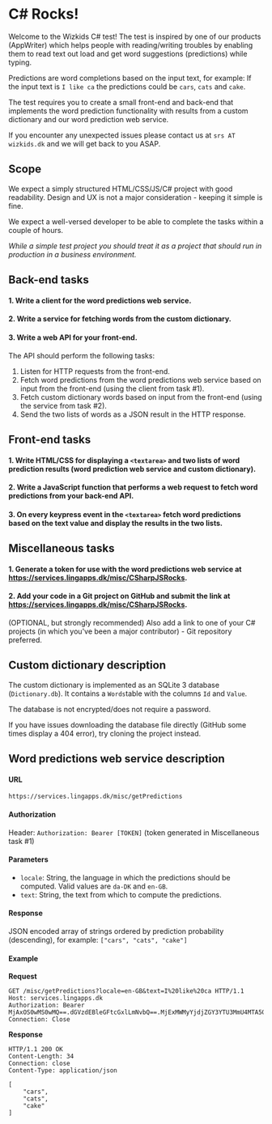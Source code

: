 # C# Rocks!

Welcome to the Wizkids C# test!
The test is inspired by one of our products (AppWriter) which helps people with reading/writing troubles by enabling them to read text out load and get word suggestions (predictions) while typing.

Predictions are word completions based on the input text, for example:
If the input text is `I like ca` the predictions could be `cars`, `cats` and `cake`.

The test requires you to create a small front-end and back-end that implements the word prediction functionality with results from a custom dictionary and our word prediction web service.

If you encounter any unexpected issues please contact us at `srs AT wizkids.dk` and we will get back to you ASAP.

## Scope

We expect a simply structured HTML/CSS/JS/C# project with good readability. Design and UX is not a major consideration - keeping it simple is fine.

We expect a well-versed developer to be able to complete the tasks within a couple of hours.

*While a simple test project you should treat it as a project that should run in production in a business environment.*

## Back-end tasks

#### 1. Write a client for the word predictions web service.

#### 2. Write a service for fetching words from the custom dictionary.

#### 3. Write a web API for your front-end.

The API should perform the following tasks:

1. Listen for HTTP requests from the front-end.
2. Fetch word predictions from the word predictions web service based on input from the front-end (using the client from task #1).
3. Fetch custom dictionary words based on input from the front-end (using the service from task #2).
4. Send the two lists of words as a JSON result in the HTTP response.


## Front-end tasks

#### 1. Write HTML/CSS for displaying a `<textarea>` and two lists of word prediction results (word prediction web service and custom dictionary).

#### 2. Write a JavaScript function that performs a web request to fetch word predictions from your back-end API.

#### 3. On every keypress event in the `<textarea>` fetch word predictions based on the text value and display the results in the two lists.


## Miscellaneous tasks

#### 1. Generate a token for use with the word predictions web service at https://services.lingapps.dk/misc/CSharpJSRocks.

#### 2. Add your code in a Git project on GitHub and submit the link at https://services.lingapps.dk/misc/CSharpJSRocks.

(OPTIONAL, but strongly recommended) Also add a link to one of your C# projects (in which you've been a major contributor) - Git repository preferred.

## Custom dictionary description

The custom dictionary is implemented as an SQLite 3 database (`Dictionary.db`). It contains a `Words`table with the columns `Id` and `Value`.

The database is not encrypted/does not require a password.

If you have issues downloading the database file directly (GitHub some times display a 404 error), try cloning the project instead.


## Word predictions web service description

#### URL
`https://services.lingapps.dk/misc/getPredictions`

#### Authorization
Header: `Authorization: Bearer [TOKEN]` (token generated in Miscellaneous task #1)

#### Parameters
  - `locale`: String, the language in which the predictions should be computed. Valid values are `da-DK` and `en-GB`.
  - `text`: String, the text from which to compute the predictions.

#### Response
JSON encoded array of strings ordered by prediction probability (descending), for example:
`["cars", "cats", "cake"]`

#### Example

**Request**
```
GET /misc/getPredictions?locale=en-GB&text=I%20like%20ca HTTP/1.1
Host: services.lingapps.dk
Authorization: Bearer MjAxOS0wMS0wMQ==.dGVzdEBleGFtcGxlLmNvbQ==.MjExMWMyYjdjZGY3YTU3MmU4MTA5OWY0MDgyMmM0OTk=
Connection: Close

```
**Response**
```
HTTP/1.1 200 OK
Content-Length: 34
Connection: close
Content-Type: application/json

[
    "cars",
    "cats",
    "cake"
]
```
